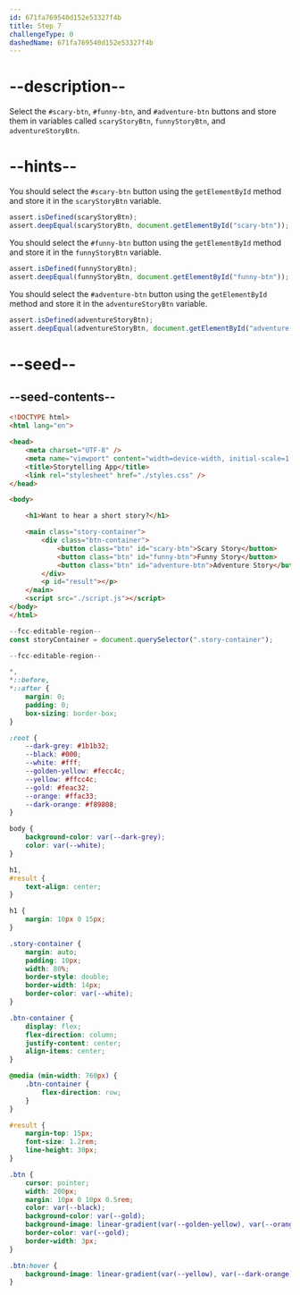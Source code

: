 ```yaml
---
id: 671fa769540d152e53327f4b
title: Step 7
challengeType: 0
dashedName: 671fa769540d152e53327f4b
---
```


# --description--

Select the `#scary-btn`, `#funny-btn`, and `#adventure-btn` buttons and store them in variables called `scaryStoryBtn`, `funnyStoryBtn`, and `adventureStoryBtn`.

# --hints--

You should select the `#scary-btn` button using the `getElementById` method and store it in the `scaryStoryBtn` variable.

```js
assert.isDefined(scaryStoryBtn);
assert.deepEqual(scaryStoryBtn, document.getElementById("scary-btn"));
```

You should select the `#funny-btn`  button using the `getElementById` method and store it in the `funnyStoryBtn` variable.

```js
assert.isDefined(funnyStoryBtn);
assert.deepEqual(funnyStoryBtn, document.getElementById("funny-btn"));
```

You should select the `#adventure-btn` button using the `getElementById` method and store it in the `adventureStoryBtn` variable.

```js
assert.isDefined(adventureStoryBtn);
assert.deepEqual(adventureStoryBtn, document.getElementById("adventure-btn"));
```

# --seed--

## --seed-contents--

```html
<!DOCTYPE html>
<html lang="en">

<head>
    <meta charset="UTF-8" />
    <meta name="viewport" content="width=device-width, initial-scale=1.0" />
    <title>Storytelling App</title>
    <link rel="stylesheet" href="./styles.css" />
</head>

<body>

    <h1>Want to hear a short story?</h1>

    <main class="story-container">
        <div class="btn-container">
            <button class="btn" id="scary-btn">Scary Story</button>
            <button class="btn" id="funny-btn">Funny Story</button>
            <button class="btn" id="adventure-btn">Adventure Story</button>
        </div>
        <p id="result"></p>
    </main>
    <script src="./script.js"></script>
</body>
</html>
```

```js
--fcc-editable-region--
const storyContainer = document.querySelector(".story-container");

--fcc-editable-region--
```

```css
*,
*::before,
*::after {
    margin: 0;
    padding: 0;
    box-sizing: border-box;
}

:root {
    --dark-grey: #1b1b32;
    --black: #000;
    --white: #fff;
    --golden-yellow: #fecc4c;
    --yellow: #ffcc4c;
    --gold: #feac32;
    --orange: #ffac33;
    --dark-orange: #f89808;
}

body {
    background-color: var(--dark-grey);
    color: var(--white);
}

h1,
#result {
    text-align: center;
}

h1 {
    margin: 10px 0 15px;
}

.story-container {
    margin: auto;
    padding: 10px;
    width: 80%;
    border-style: double;
    border-width: 14px;
    border-color: var(--white);
}

.btn-container {
    display: flex;
    flex-direction: column;
    justify-content: center;
    align-items: center;
}

@media (min-width: 760px) {
    .btn-container {
        flex-direction: row;
    }
}

#result {
    margin-top: 15px;
    font-size: 1.2rem;
    line-height: 30px;
}

.btn {
    cursor: pointer;
    width: 200px;
    margin: 10px 0 10px 0.5rem;
    color: var(--black);
    background-color: var(--gold);
    background-image: linear-gradient(var(--golden-yellow), var(--orange));
    border-color: var(--gold);
    border-width: 3px;
}

.btn:hover {
    background-image: linear-gradient(var(--yellow), var(--dark-orange));
}
```
